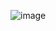![image](https://user-images.githubusercontent.com/76759835/155969986-3389d6f0-3842-4474-acbe-8dfe8828f1c6.png)
